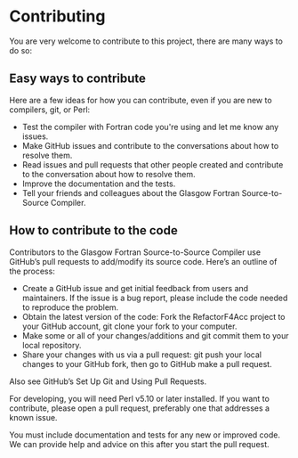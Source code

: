 # Contributing

You are very welcome to contribute to this project, there are many ways to do so:

## Easy ways to contribute

Here are a few ideas for how you can contribute, even if you are new to compilers, git, or Perl:

- Test the compiler with Fortran code you're using and let me know any issues.
- Make GitHub issues and contribute to the conversations about how to resolve them.
- Read issues and pull requests that other people created and contribute to the conversation about how to resolve them.
- Improve the documentation and the tests.
- Tell your friends and colleagues about the Glasgow Fortran Source-to-Source Compiler.

## How to contribute to the code

Contributors to the Glasgow Fortran Source-to-Source Compiler use GitHub’s pull requests to add/modify its source code. Here’s an outline of the process:

- Create a GitHub issue and get initial feedback from users and maintainers. If the issue is a bug report, please include the code needed to reproduce the problem.
- Obtain the latest version of the code: Fork the RefactorF4Acc project to your GitHub account, git clone your fork to your computer.
- Make some or all of your changes/additions and git commit them to your local repository.
- Share your changes with us via a pull request: git push your local changes to your GitHub fork, then go to GitHub make a pull request.

Also see GitHub’s Set Up Git and Using Pull Requests.

For developing, you will need Perl v5.10 or later installed. If you want to contribute, please open a pull request, preferably one that addresses a known issue.

You must include documentation and tests for any new or improved code. We can provide help and advice on this after you start the pull request.

